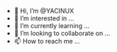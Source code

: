 - 👋<blood> Hi, I’m @YACINUX
- 👀 I’m interested in ...
- 🌱 I’m currently learning ...
- 💞️ I’m looking to collaborate on ...
- 📫 How to reach me ...<blood/>

<!---
YACINUX/YACINUX is a ✨ special ✨ repository because its `README.md` (this file) appears on your GitHub profile.
You can click the Preview link to take a look at your changes.
--->
